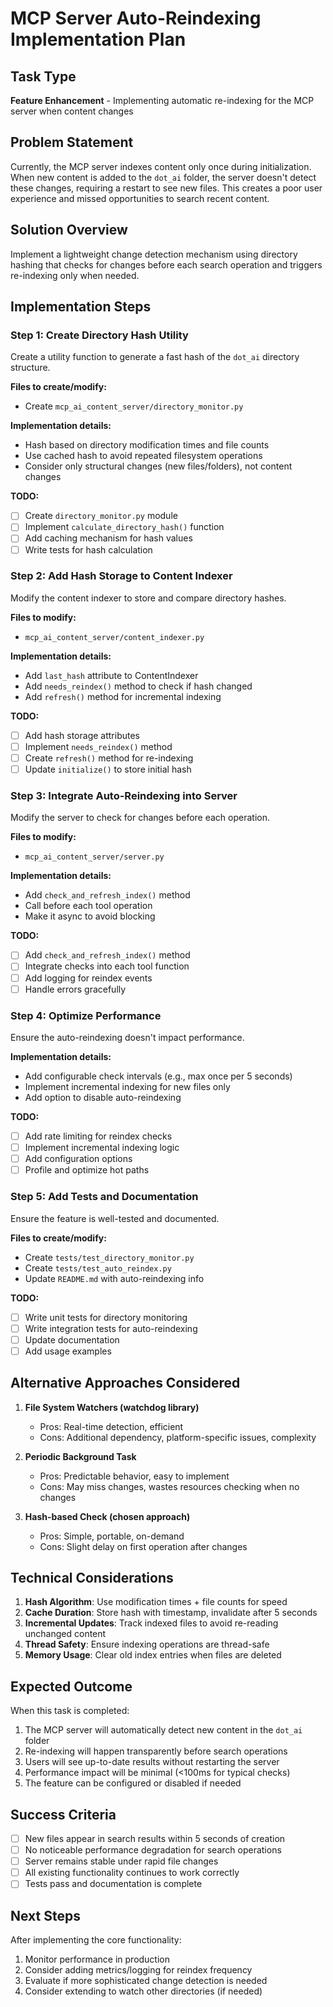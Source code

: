 # MCP Server Auto-Reindexing Implementation Plan

## Task Type
**Feature Enhancement** - Implementing automatic re-indexing for the MCP server when content changes

## Problem Statement
Currently, the MCP server indexes content only once during initialization. When new content is added to the `dot_ai` folder, the server doesn't detect these changes, requiring a restart to see new files. This creates a poor user experience and missed opportunities to search recent content.

## Solution Overview
Implement a lightweight change detection mechanism using directory hashing that checks for changes before each search operation and triggers re-indexing only when needed.

## Implementation Steps

### Step 1: Create Directory Hash Utility
Create a utility function to generate a fast hash of the `dot_ai` directory structure.

**Files to create/modify:**
- Create `mcp_ai_content_server/directory_monitor.py`

**Implementation details:**
- Hash based on directory modification times and file counts
- Use cached hash to avoid repeated filesystem operations
- Consider only structural changes (new files/folders), not content changes

**TODO:**
- [ ] Create `directory_monitor.py` module
- [ ] Implement `calculate_directory_hash()` function
- [ ] Add caching mechanism for hash values
- [ ] Write tests for hash calculation

### Step 2: Add Hash Storage to Content Indexer
Modify the content indexer to store and compare directory hashes.

**Files to modify:**
- `mcp_ai_content_server/content_indexer.py`

**Implementation details:**
- Add `last_hash` attribute to ContentIndexer
- Add `needs_reindex()` method to check if hash changed
- Add `refresh()` method for incremental indexing

**TODO:**
- [ ] Add hash storage attributes
- [ ] Implement `needs_reindex()` method
- [ ] Create `refresh()` method for re-indexing
- [ ] Update `initialize()` to store initial hash

### Step 3: Integrate Auto-Reindexing into Server
Modify the server to check for changes before each operation.

**Files to modify:**
- `mcp_ai_content_server/server.py`

**Implementation details:**
- Add `check_and_refresh_index()` method
- Call before each tool operation
- Make it async to avoid blocking

**TODO:**
- [ ] Add `check_and_refresh_index()` method
- [ ] Integrate checks into each tool function
- [ ] Add logging for reindex events
- [ ] Handle errors gracefully

### Step 4: Optimize Performance
Ensure the auto-reindexing doesn't impact performance.

**Implementation details:**
- Add configurable check intervals (e.g., max once per 5 seconds)
- Implement incremental indexing for new files only
- Add option to disable auto-reindexing

**TODO:**
- [ ] Add rate limiting for reindex checks
- [ ] Implement incremental indexing logic
- [ ] Add configuration options
- [ ] Profile and optimize hot paths

### Step 5: Add Tests and Documentation
Ensure the feature is well-tested and documented.

**Files to create/modify:**
- Create `tests/test_directory_monitor.py`
- Create `tests/test_auto_reindex.py`
- Update `README.md` with auto-reindexing info

**TODO:**
- [ ] Write unit tests for directory monitoring
- [ ] Write integration tests for auto-reindexing
- [ ] Update documentation
- [ ] Add usage examples

## Alternative Approaches Considered

1. **File System Watchers (watchdog library)**
   - Pros: Real-time detection, efficient
   - Cons: Additional dependency, platform-specific issues, complexity

2. **Periodic Background Task**
   - Pros: Predictable behavior, easy to implement
   - Cons: May miss changes, wastes resources checking when no changes

3. **Hash-based Check (chosen approach)**
   - Pros: Simple, portable, on-demand
   - Cons: Slight delay on first operation after changes

## Technical Considerations

1. **Hash Algorithm**: Use modification times + file counts for speed
2. **Cache Duration**: Store hash with timestamp, invalidate after 5 seconds
3. **Incremental Updates**: Track indexed files to avoid re-reading unchanged content
4. **Thread Safety**: Ensure indexing operations are thread-safe
5. **Memory Usage**: Clear old index entries when files are deleted

## Expected Outcome

When this task is completed:

1. The MCP server will automatically detect new content in the `dot_ai` folder
2. Re-indexing will happen transparently before search operations
3. Users will see up-to-date results without restarting the server
4. Performance impact will be minimal (<100ms for typical checks)
5. The feature can be configured or disabled if needed

## Success Criteria

- [ ] New files appear in search results within 5 seconds of creation
- [ ] No noticeable performance degradation for search operations
- [ ] Server remains stable under rapid file changes
- [ ] All existing functionality continues to work correctly
- [ ] Tests pass and documentation is complete

## Next Steps

After implementing the core functionality:
1. Monitor performance in production
2. Consider adding metrics/logging for reindex frequency
3. Evaluate if more sophisticated change detection is needed
4. Consider extending to watch other directories (if needed)